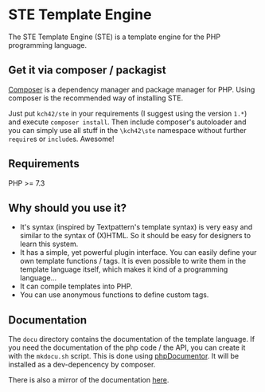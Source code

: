 STE Template Engine
===================

The STE Template Engine (STE) is a template engine for the PHP programming
language.

Get it via composer / packagist
-------------------------------

[Composer](https://getcomposer.org) is a dependency manager and package manager for PHP. Using composer is the recommended way of installing STE.

Just put `kch42/ste` in your requirements (I suggest using the version `1.*`) and execute `composer install`. Then include composer's autoloader and you can simply use all stuff in the `\kch42\ste` namespace without further `require`s or `include`s. Awesome!


Requirements
------------

PHP >= 7.3

Why should you use it?
----------------------

* It's syntax (inspired by Textpattern's template syntax) is very easy and
  similar to the syntax of (X)HTML. So it should be easy for designers to learn
  this system.
* It has a simple, yet powerful plugin interface. You can easily define your
  own template functions / tags. It is even possible to write them in the
  template language itself, which makes it kind of a programming language...
* It can compile templates into PHP.
* You can use anonymous functions to define custom tags.

Documentation
-------------

The `docu` directory contains the documentation of the template language.
If you need the documentation of the php code / the API, you can create it with the `mkdocu.sh` script.
This is done using [phpDocumentor](https://phpdoc.org/). It will be installed as a dev-depencency by composer.

There is also a mirror of the documentation [here](http://r7r.silvasur.net/ste_docu/).
